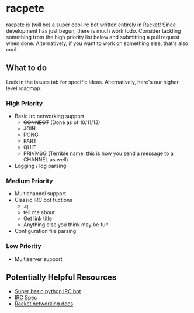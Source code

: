 racpete
=======
racpete is (will be) a super cool irc bot written entirely in Racket!  Since
development has just begun, there is much work todo.  Consider tackling
something from the high priority list below and submitting a pull request when
done.  Alternatively, if you want to work on something else, that's also cool.

What to do
----------
Look in the issues tab for specific ideas.  Alternatively, here's our higher
level roadmap.

### High Priority ###
- Basic irc networking support
    - ~~CONNECT~~ (Done as of 10/11/13)
    - JOIN
    - PONG
    - PART
    - QUIT
    - PRIVMSG (Terrible name, this is how you send a message to a CHANNEL as
      well)
- Logging / log parsing

### Medium Priority ###
- Multichannel support
- Classic IRC bot fuctions
    - .q
    - tell me about
    - Get link title
    - Anything else you think may be fun
- Configuration file parsing

### Low Priority ###
- Multiserver support

Potentially Helpful Resources
-----------------------------
- [Super basic python IRC bot](http://travismccrea.com/2010/02/write-a-basic-python-irc-bot/)
- [IRC Spec](http://tools.ietf.org/html/rfc2812)
- [Racket networking docs](http://docs.racket-lang.org/net/)
